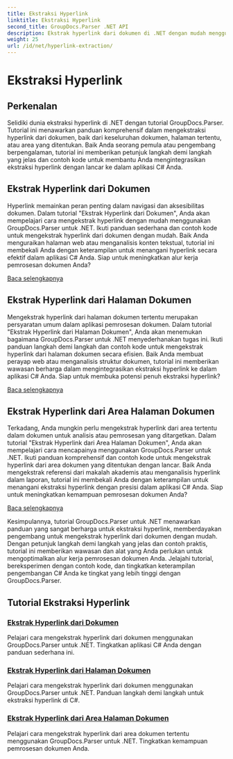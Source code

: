 ```yaml
---
title: Ekstraksi Hyperlink
linktitle: Ekstraksi Hyperlink
second_title: GroupDocs.Parser .NET API
description: Ekstrak hyperlink dari dokumen di .NET dengan mudah menggunakan GroupDocs.Parser. Tingkatkan aplikasi C# Anda dengan panduan langkah demi langkah untuk ekstraksi hyperlink.
weight: 25
url: /id/net/hyperlink-extraction/
---
```


# Ekstraksi Hyperlink

## Perkenalan

Selidiki dunia ekstraksi hyperlink di .NET dengan tutorial GroupDocs.Parser. Tutorial ini menawarkan panduan komprehensif dalam mengekstraksi hyperlink dari dokumen, baik dari keseluruhan dokumen, halaman tertentu, atau area yang ditentukan. Baik Anda seorang pemula atau pengembang berpengalaman, tutorial ini memberikan petunjuk langkah demi langkah yang jelas dan contoh kode untuk membantu Anda mengintegrasikan ekstraksi hyperlink dengan lancar ke dalam aplikasi C# Anda.

## Ekstrak Hyperlink dari Dokumen

Hyperlink memainkan peran penting dalam navigasi dan aksesibilitas dokumen. Dalam tutorial "Ekstrak Hyperlink dari Dokumen", Anda akan mempelajari cara mengekstrak hyperlink dengan mudah menggunakan GroupDocs.Parser untuk .NET. Ikuti panduan sederhana dan contoh kode untuk mengekstrak hyperlink dari dokumen dengan mudah. Baik Anda menguraikan halaman web atau menganalisis konten tekstual, tutorial ini membekali Anda dengan keterampilan untuk menangani hyperlink secara efektif dalam aplikasi C# Anda. Siap untuk meningkatkan alur kerja pemrosesan dokumen Anda?

[Baca selengkapnya](./extract-hyperlinks-from-document/)

## Ekstrak Hyperlink dari Halaman Dokumen

Mengekstrak hyperlink dari halaman dokumen tertentu merupakan persyaratan umum dalam aplikasi pemrosesan dokumen. Dalam tutorial "Ekstrak Hyperlink dari Halaman Dokumen", Anda akan menemukan bagaimana GroupDocs.Parser untuk .NET menyederhanakan tugas ini. Ikuti panduan langkah demi langkah dan contoh kode untuk mengekstrak hyperlink dari halaman dokumen secara efisien. Baik Anda membuat perayap web atau menganalisis struktur dokumen, tutorial ini memberikan wawasan berharga dalam mengintegrasikan ekstraksi hyperlink ke dalam aplikasi C# Anda. Siap untuk membuka potensi penuh ekstraksi hyperlink?

[Baca selengkapnya](./extract-hyperlinks-from-document-page/)

## Ekstrak Hyperlink dari Area Halaman Dokumen

Terkadang, Anda mungkin perlu mengekstrak hyperlink dari area tertentu dalam dokumen untuk analisis atau pemrosesan yang ditargetkan. Dalam tutorial "Ekstrak Hyperlink dari Area Halaman Dokumen", Anda akan mempelajari cara mencapainya menggunakan GroupDocs.Parser untuk .NET. Ikuti panduan komprehensif dan contoh kode untuk mengekstrak hyperlink dari area dokumen yang ditentukan dengan lancar. Baik Anda mengekstrak referensi dari makalah akademis atau menganalisis hyperlink dalam laporan, tutorial ini membekali Anda dengan keterampilan untuk menangani ekstraksi hyperlink dengan presisi dalam aplikasi C# Anda. Siap untuk meningkatkan kemampuan pemrosesan dokumen Anda?

[Baca selengkapnya](./extract-hyperlinks-from-document-page-area/)

Kesimpulannya, tutorial GroupDocs.Parser untuk .NET menawarkan panduan yang sangat berharga untuk ekstraksi hyperlink, memberdayakan pengembang untuk mengekstrak hyperlink dari dokumen dengan mudah. Dengan petunjuk langkah demi langkah yang jelas dan contoh praktis, tutorial ini memberikan wawasan dan alat yang Anda perlukan untuk mengoptimalkan alur kerja pemrosesan dokumen Anda. Jelajahi tutorial, bereksperimen dengan contoh kode, dan tingkatkan keterampilan pengembangan C# Anda ke tingkat yang lebih tinggi dengan GroupDocs.Parser.
## Tutorial Ekstraksi Hyperlink
### [Ekstrak Hyperlink dari Dokumen](./extract-hyperlinks-from-document/)
Pelajari cara mengekstrak hyperlink dari dokumen menggunakan GroupDocs.Parser untuk .NET. Tingkatkan aplikasi C# Anda dengan panduan sederhana ini.
### [Ekstrak Hyperlink dari Halaman Dokumen](./extract-hyperlinks-from-document-page/)
Pelajari cara mengekstrak hyperlink dari dokumen menggunakan GroupDocs.Parser untuk .NET. Panduan langkah demi langkah untuk ekstraksi hyperlink di C#.
### [Ekstrak Hyperlink dari Area Halaman Dokumen](./extract-hyperlinks-from-document-page-area/)
Pelajari cara mengekstrak hyperlink dari area dokumen tertentu menggunakan GroupDocs.Parser untuk .NET. Tingkatkan kemampuan pemrosesan dokumen Anda.